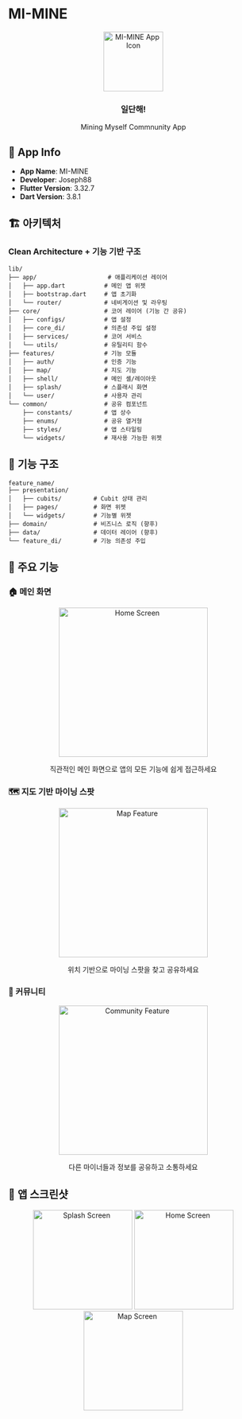 # MI-MINE

<div align="center">
  <img src="docs/screenshots/mimine_logo.png" alt="MI-MINE App Icon" width="120" height="120">
  <h3>일단해!</h3>
  <p>Mining Myself Commnunity App</p>
</div>

## 📱 App Info
- **App Name**: MI-MINE
- **Developer**: Joseph88
- **Flutter Version**: 3.32.7
- **Dart Version**: 3.8.1

## 🏗️ 아키텍처

### Clean Architecture + 기능 기반 구조

```
lib/
├── app/                    # 애플리케이션 레이어
│   ├── app.dart           # 메인 앱 위젯
│   ├── bootstrap.dart     # 앱 초기화
│   └── router/            # 네비게이션 및 라우팅
├── core/                  # 코어 레이어 (기능 간 공유)
│   ├── configs/           # 앱 설정
│   ├── core_di/           # 의존성 주입 설정
│   ├── services/          # 코어 서비스
│   └── utils/             # 유틸리티 함수
├── features/              # 기능 모듈
│   ├── auth/              # 인증 기능
│   ├── map/               # 지도 기능
│   ├── shell/             # 메인 셸/레이아웃
│   ├── splash/            # 스플래시 화면
│   └── user/              # 사용자 관리
└── common/                # 공유 컴포넌트
    ├── constants/         # 앱 상수
    ├── enums/             # 공유 열거형
    ├── styles/            # 앱 스타일링
    └── widgets/           # 재사용 가능한 위젯
```

## 📁 기능 구조
```
feature_name/
├── presentation/
│   ├── cubits/         # Cubit 상태 관리
│   ├── pages/          # 화면 위젯
│   └── widgets/        # 기능별 위젯
├── domain/             # 비즈니스 로직 (향후)
├── data/               # 데이터 레이어 (향후)
└── feature_di/         # 기능 의존성 주입
```

## 📸 주요 기능

### 🏠 메인 화면
<div align="center">
  <img src="docs/screenshots/home_screen.png" alt="Home Screen" width="300">
  <p>직관적인 메인 화면으로 앱의 모든 기능에 쉽게 접근하세요</p>
</div>

### 🗺️ 지도 기반 마이닝 스팟
<div align="center">
  <img src="docs/screenshots/map_screen.png" alt="Map Feature" width="300">
  <p>위치 기반으로 마이닝 스팟을 찾고 공유하세요</p>
</div>

### 👥 커뮤니티
<div align="center">
  <img src="docs/screenshots/community_screen.png" alt="Community Feature" width="300">
  <p>다른 마이너들과 정보를 공유하고 소통하세요</p>
</div>

## 📱 앱 스크린샷

<div align="center">
  <img src="docs/screenshots/splash_screen.png" alt="Splash Screen" width="200">
  <img src="docs/screenshots/home_screen.png" alt="Home Screen" width="200">
  <img src="docs/screenshots/map_screen.png" alt="Map Screen" width="200">
</div>

